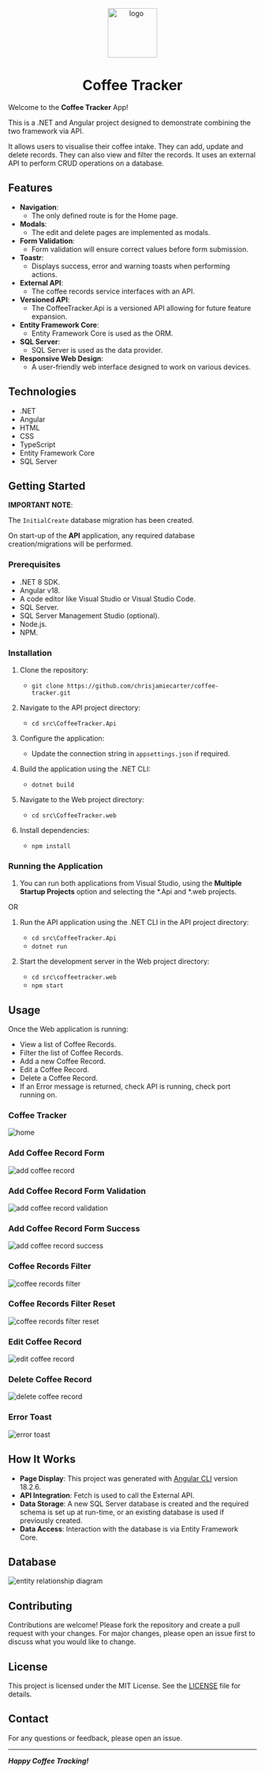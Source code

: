 <div align="center">
	<img src="./_resources/coffee-tracker-logo.png" alt="logo" width="100px" />
	<h1>Coffee Tracker</h1>
</div>

Welcome to the **Coffee Tracker** App!

This is a .NET and Angular project designed to demonstrate combining the two framework via API.

It allows users to visualise their coffee intake. They can add, update and delete records. They can also view and filter the records. It uses an external API to perform CRUD operations on a database.

## Features

- **Navigation**:
	- The only defined route is for the Home page.
- **Modals**:
	- The edit and delete pages are implemented as modals.
- **Form Validation**:
	- Form validation will ensure correct values before form submission.
- **Toastr**:
	- Displays success, error and warning toasts when performing actions.
- **External API**:
	- The coffee records service interfaces with an API.
- **Versioned API**:
	- The CoffeeTracker.Api is a versioned API allowing for future feature expansion.
- **Entity Framework Core**:
	- Entity Framework Core is used as the ORM.
- **SQL Server**:
	- SQL Server is used as the data provider.
- **Responsive Web Design**: 
	- A user-friendly web interface designed to work on various devices.

## Technologies

- .NET
- Angular
- HTML
- CSS
- TypeScript
- Entity Framework Core
- SQL Server

## Getting Started

**IMPORTANT NOTE**: 

The `InitialCreate` database migration has been created.

On start-up of the **API** application, any required database creation/migrations will be performed.

### Prerequisites

- .NET 8 SDK.
- Angular v18.
- A code editor like Visual Studio or Visual Studio Code.
- SQL Server.
- SQL Server Management Studio (optional).
- Node.js.
- NPM.

### Installation

1. Clone the repository:
	- `git clone https://github.com/chrisjamiecarter/coffee-tracker.git`

2. Navigate to the API project directory:
	- `cd src\CoffeeTracker.Api`
	
3. Configure the application:
	- Update the connection string in `appsettings.json` if required.
	
4. Build the application using the .NET CLI:
	- `dotnet build`

5. Navigate to the Web project directory:
	- `cd src\CoffeeTracker.web`

6. Install dependencies:
	- `npm install`

### Running the Application

1. You can run both applications from Visual Studio, using the **Multiple Startup Projects** option and selecting the *.Api and *.web projects.

OR

1. Run the API application using the .NET CLI in the API project directory:
	- `cd src\CoffeeTracker.Api`
	- `dotnet run`

2. Start the development server in the Web project directory:
	- `cd src\coffeetracker.web`
	- `npm start`

## Usage

Once the Web application is running:

- View a list of Coffee Records.
- Filter the list of Coffee Records.
- Add a new Coffee Record.
- Edit a Coffee Record.
- Delete a Coffee Record.
- If an Error message is returned, check API is running, check port running on.

### Coffee Tracker

![home](./_resources/coffee-tracker-home.png)

### Add Coffee Record Form

![add coffee record](./_resources/coffee-tracker-add-form.png)

### Add Coffee Record Form Validation

![add coffee record validation](./_resources/coffee-tracker-add-form-validation.png)

### Add Coffee Record Form Success

![add coffee record success](./_resources/coffee-tracker-add-success.png)

### Coffee Records Filter

![coffee records filter](./_resources/coffee-tracker-filter-applied.png)

### Coffee Records Filter Reset

![coffee records filter reset](./_resources/coffee-tracker-filter-reset.png)

### Edit Coffee Record

![edit coffee record](./_resources/coffee-tracker-edit.png)

### Delete Coffee Record

![delete coffee record](./_resources/coffee-tracker-delete.png)

### Error Toast

![error toast](./_resources/coffee-tracker-error.png)

## How It Works

- **Page Display**: This project was generated with [Angular CLI](https://github.com/angular/angular-cli) version 18.2.6.
- **API Integration**: Fetch is used to call the External API.
- **Data Storage**: A new SQL Server database is created and the required schema is set up at run-time, or an existing database is used if previously created.
- **Data Access**: Interaction with the database is via Entity Framework Core.

## Database

![entity relationship diagram](./_resources/entity-relationship-diagram.png)

## Contributing

Contributions are welcome! Please fork the repository and create a pull request with your changes. For major changes, please open an issue first to discuss what you would like to change.

## License

This project is licensed under the MIT License. See the [LICENSE](./LICENSE) file for details.

## Contact

For any questions or feedback, please open an issue.

---
***Happy Coffee Tracking!***
